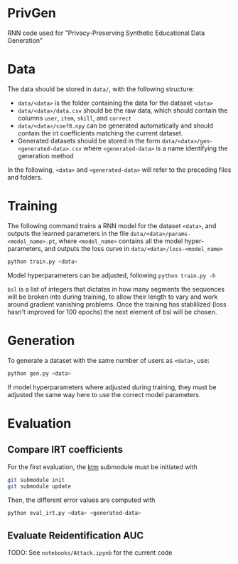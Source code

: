 # PrivGen
RNN code used for "Privacy-Preserving Synthetic Educational Data Generation"

# Data

The data should be stored in `data/`, with the following structure:

- `data/<data>` is the folder containing the data for the dataset `<data>`
- `data/<data>/data.csv` should be the raw data, which should contain the columns `user`, `item`, `skill`, and `correct`
- `data/<data>/coef0.npy` can be generated automatically and should contain the irt coefficients matching the current dataset.
- Generated datasets should be stored in the form `data/<data>/gen-<generated-data>.csv` where `<generated-data>` is a name identifying the generation method

In the following, `<data>` and `<generated-data>` will refer to the preceding files and folders.

# Training

The following command trains a RNN model for the dataset `<data>`, and outputs the learned parameters in the file `data/<data>/params-<model_name>.pt`, where `<model_name>` contains all the model hyper-parameters, and outputs the loss curve in `data/<data>/loss-<model_name>`

```bash
python train.py <data>
```

Model hyperparameters can be adjusted, following `python train.py -h`

`bsl` is a list of integers that dictates in how many segments the sequences will be broken into during training, to allow their length to vary and work around gradient vanishing problems. Once the training has stablilized (loss hasn't improved for 100 epochs) the next element of bsl will be chosen.

# Generation

To generate a dataset with the same number of users as `<data>`, use:

```bash
python gen.py <data>
```

If model hyperparameters where adjusted during training, they must be adjusted the same way here to use the correct model parameters.

# Evaluation

## Compare IRT coefficients

For the first evaluation, the [ktm](https://github.com/jilljenn/ktm) submodule must be initiated with

```bash
git submodule init
git submodule update
```

Then, the different error values are computed with

```bash
python eval_irt.py <data> <generated-data>
```

## Evaluate Reidentification AUC

TODO: See `notebooks/Attack.ipynb` for the current code
